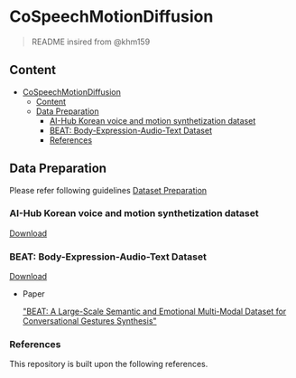 # CoSpeechMotionDiffusion

> README insired from @khm159

## Content

- [CoSpeechMotionDiffusion](#cospeechmotiondiffusion)
  - [Content](#content)
  - [Data Preparation](#data-preparation)
    - [AI-Hub Korean voice and motion synthetization dataset](#ai-hub-korean-voice-and-motion-synthetization-dataset)
    - [BEAT: Body-Expression-Audio-Text Dataset](#beat-body-expression-audio-text-dataset)
    - [References](#references)


## Data Preparation

Please refer following guidelines [Dataset Preparation](/data/DATASET.md)
### AI-Hub Korean voice and motion synthetization dataset 


[Download](https://aihub.or.kr/aihubdata/data/view.do?currMenu=115&topMenu=100&dataSetSn=539)


### BEAT: Body-Expression-Audio-Text Dataset

[Download](https://github.com/PantoMatrix/BEAT)

- Paper

    ["BEAT: A Large-Scale Semantic and Emotional Multi-Modal Dataset for Conversational Gestures Synthesis"](https://dl.acm.org/doi/abs/10.1007/978-3-031-20071-7_36)

### References

This repository is built upon the following references.

